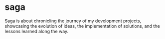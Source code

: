 # saga
Saga is about chronicling the journey of my development projects, showcasing the evolution of ideas, the implementation of solutions, and the lessons learned along the way.
